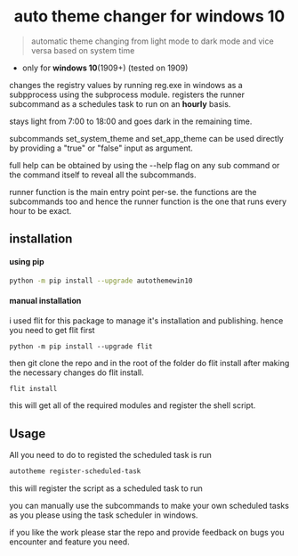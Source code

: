 # <h1 align="center">auto theme changer for windows 10</h1>

> automatic theme changing from light mode to dark mode and vice versa based on system time

- only for **windows 10**(1909+) (tested on 1909)

changes the registry values by running reg.exe in windows as a subpprocess using the subprocess module.
registers the runner subcommand as a schedules task to run on an **hourly** basis.

stays light from 7:00 to 18:00 and goes dark in the remaining time.

subcommands set_system_theme and set_app_theme can be used directly by providing a "true" or "false" input as argument.

full help can be obtained by using the --help flag on any sub command or the command itself to reveal all the subcommands.

runner function is the main entry point per-se. the functions are the subcommands too and hence the runner function is the one that runs every hour to be exact.

## installation

#### using pip

```bash
python -m pip install --upgrade autothemewin10
```

#### manual installation

i used flit for this package to manage it's installation and publishing.
hence you need to get flit first

```
python -m pip install --upgrade flit
```

then git clone the repo and in the root of the folder do flit install after making the necessary changes do flit install.

```bash
flit install
```

this will get all of the required modules and register the shell script.

## Usage

All you need to do to registed the scheduled task is run

```bash
autotheme register-scheduled-task
```

this will register the script as a scheduled task to run

you can manually use the subcommands to make your own scheduled tasks as you please using the task scheduler in windows.

if you like the work please star the repo and provide feedback on bugs you encounter and feature you need.
